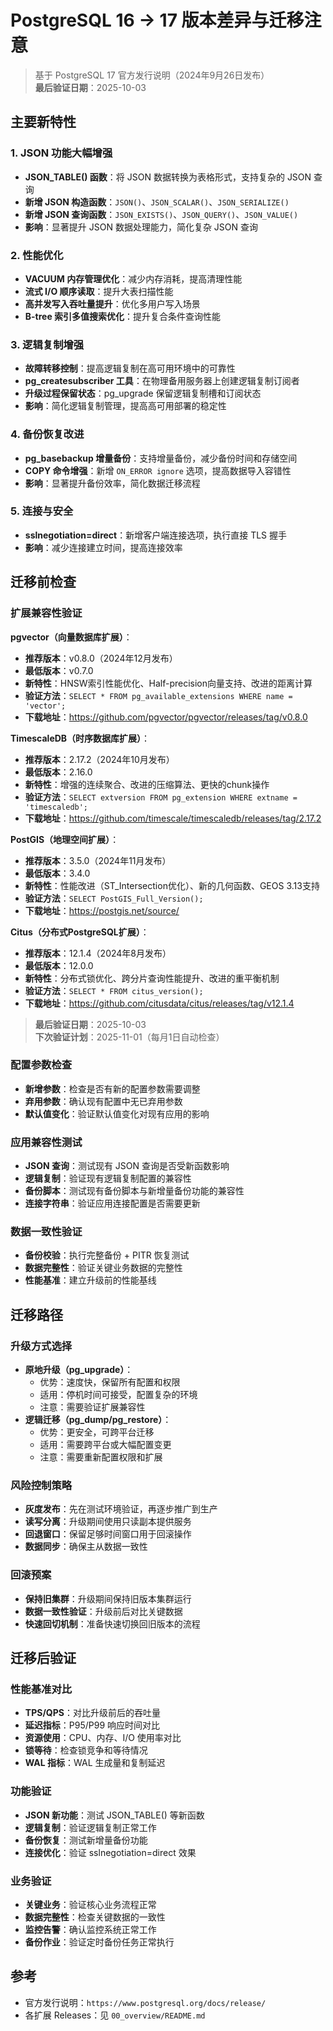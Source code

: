 # PostgreSQL 16 → 17 版本差异与迁移注意

> 基于 PostgreSQL 17 官方发行说明（2024年9月26日发布）  
> **最后验证日期**：2025-10-03

## 主要新特性

### 1. JSON 功能大幅增强

- **JSON_TABLE() 函数**：将 JSON 数据转换为表格形式，支持复杂的 JSON 查询
- **新增 JSON 构造函数**：`JSON()`、`JSON_SCALAR()`、`JSON_SERIALIZE()`
- **新增 JSON 查询函数**：`JSON_EXISTS()`、`JSON_QUERY()`、`JSON_VALUE()`
- **影响**：显著提升 JSON 数据处理能力，简化复杂 JSON 查询

### 2. 性能优化

- **VACUUM 内存管理优化**：减少内存消耗，提高清理性能
- **流式 I/O 顺序读取**：提升大表扫描性能
- **高并发写入吞吐量提升**：优化多用户写入场景
- **B-tree 索引多值搜索优化**：提升复合条件查询性能

### 3. 逻辑复制增强

- **故障转移控制**：提高逻辑复制在高可用环境中的可靠性
- **pg_createsubscriber 工具**：在物理备用服务器上创建逻辑复制订阅者
- **升级过程保留状态**：pg_upgrade 保留逻辑复制槽和订阅状态
- **影响**：简化逻辑复制管理，提高高可用部署的稳定性

### 4. 备份恢复改进

- **pg_basebackup 增量备份**：支持增量备份，减少备份时间和存储空间
- **COPY 命令增强**：新增 `ON_ERROR ignore` 选项，提高数据导入容错性
- **影响**：显著提升备份效率，简化数据迁移流程

### 5. 连接与安全

- **sslnegotiation=direct**：新增客户端连接选项，执行直接 TLS 握手
- **影响**：减少连接建立时间，提高连接效率

## 迁移前检查

### 扩展兼容性验证

**pgvector（向量数据库扩展）**：

- **推荐版本**：v0.8.0（2024年12月发布）
- **最低版本**：v0.7.0
- **新特性**：HNSW索引性能优化、Half-precision向量支持、改进的距离计算
- **验证方法**：`SELECT * FROM pg_available_extensions WHERE name = 'vector';`
- **下载地址**：<https://github.com/pgvector/pgvector/releases/tag/v0.8.0>

**TimescaleDB（时序数据库扩展）**：

- **推荐版本**：2.17.2（2024年10月发布）
- **最低版本**：2.16.0
- **新特性**：增强的连续聚合、改进的压缩算法、更快的chunk操作
- **验证方法**：`SELECT extversion FROM pg_extension WHERE extname = 'timescaledb';`
- **下载地址**：<https://github.com/timescale/timescaledb/releases/tag/2.17.2>

**PostGIS（地理空间扩展）**：

- **推荐版本**：3.5.0（2024年11月发布）
- **最低版本**：3.4.0
- **新特性**：性能改进（ST_Intersection优化）、新的几何函数、GEOS 3.13支持
- **验证方法**：`SELECT PostGIS_Full_Version();`
- **下载地址**：<https://postgis.net/source/>

**Citus（分布式PostgreSQL扩展）**：

- **推荐版本**：12.1.4（2024年8月发布）
- **最低版本**：12.0.0
- **新特性**：分布式锁优化、跨分片查询性能提升、改进的重平衡机制
- **验证方法**：`SELECT * FROM citus_version();`
- **下载地址**：<https://github.com/citusdata/citus/releases/tag/v12.1.4>

> **最后验证日期**：2025-10-03  
> **下次验证计划**：2025-11-01（每月1日自动检查）

### 配置参数检查

- **新增参数**：检查是否有新的配置参数需要调整
- **弃用参数**：确认现有配置中无已弃用参数
- **默认值变化**：验证默认值变化对现有应用的影响

### 应用兼容性测试

- **JSON 查询**：测试现有 JSON 查询是否受新函数影响
- **逻辑复制**：验证现有逻辑复制配置的兼容性
- **备份脚本**：测试现有备份脚本与新增量备份功能的兼容性
- **连接字符串**：验证应用连接配置是否需要更新

### 数据一致性验证

- **备份校验**：执行完整备份 + PITR 恢复测试
- **数据完整性**：验证关键业务数据的完整性
- **性能基准**：建立升级前的性能基线

## 迁移路径

### 升级方式选择

- **原地升级（pg_upgrade）**：
  - 优势：速度快，保留所有配置和权限
  - 适用：停机时间可接受，配置复杂的环境
  - 注意：需要验证扩展兼容性
- **逻辑迁移（pg_dump/pg_restore）**：
  - 优势：更安全，可跨平台迁移
  - 适用：需要跨平台或大幅配置变更
  - 注意：需要重新配置权限和扩展

### 风险控制策略

- **灰度发布**：先在测试环境验证，再逐步推广到生产
- **读写分离**：升级期间使用只读副本提供服务
- **回退窗口**：保留足够时间窗口用于回滚操作
- **数据同步**：确保主从数据一致性

### 回滚预案

- **保持旧集群**：升级期间保持旧版本集群运行
- **数据一致性验证**：升级前后对比关键数据
- **快速回切机制**：准备快速切换回旧版本的流程

## 迁移后验证

### 性能基准对比

- **TPS/QPS**：对比升级前后的吞吐量
- **延迟指标**：P95/P99 响应时间对比
- **资源使用**：CPU、内存、I/O 使用率对比
- **锁等待**：检查锁竞争和等待情况
- **WAL 指标**：WAL 生成量和复制延迟

### 功能验证

- **JSON 新功能**：测试 JSON_TABLE() 等新函数
- **逻辑复制**：验证逻辑复制正常工作
- **备份恢复**：测试新增量备份功能
- **连接优化**：验证 sslnegotiation=direct 效果

### 业务验证

- **关键业务**：验证核心业务流程正常
- **数据完整性**：检查关键数据的一致性
- **监控告警**：确认监控系统正常工作
- **备份作业**：验证定时备份任务正常执行

## 参考

- 官方发行说明：`https://www.postgresql.org/docs/release/`
- 各扩展 Releases：见 `00_overview/README.md`
